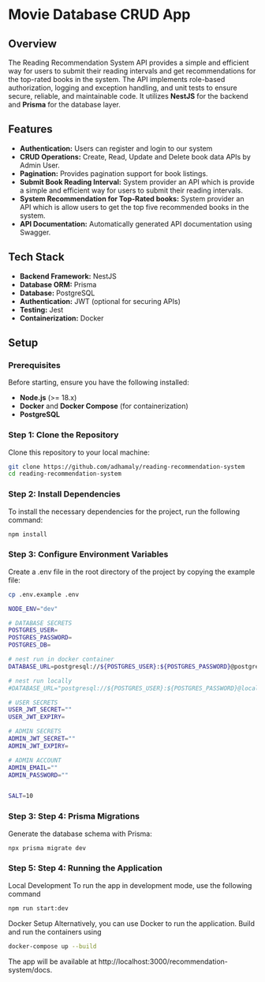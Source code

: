 # **Movie Database CRUD App**

## **Overview**

The Reading Recommendation System API provides a simple and efficient way for users to submit their reading intervals and get recommendations for the top-rated books in the system. The API implements role-based authorization, logging and exception handling, and unit tests to ensure secure, reliable, and maintainable code. It utilizes **NestJS** for the backend and **Prisma** for the database layer.

## **Features**

- **Authentication:** Users can register and login to our system
- **CRUD Operations:** Create, Read, Update and Delete book data APIs by Admin User.
- **Pagination:** Provides pagination support for book listings.
- **Submit Book Reading Interval:** System provider an API which is provide a simple and efficient way for users to submit their reading intervals.
- **System Recommendation for Top-Rated books:** System provider an API which is allow users to get the top five recommended books in the system.
- **API Documentation:** Automatically generated API documentation using Swagger.

## **Tech Stack**

- **Backend Framework:** NestJS
- **Database ORM:** Prisma
- **Database:** PostgreSQL
- **Authentication:** JWT (optional for securing APIs)
- **Testing:** Jest
- **Containerization:** Docker

## **Setup**

### **Prerequisites**

Before starting, ensure you have the following installed:

- **Node.js** (>= 18.x)
- **Docker** and **Docker Compose** (for containerization)
- **PostgreSQL**

### **Step 1: Clone the Repository**

Clone this repository to your local machine:

```bash
git clone https://github.com/adhamaly/reading-recommendation-system
cd reading-recommendation-system
```

### **Step 2: Install Dependencies**

To install the necessary dependencies for the project, run the following command:

```bash
npm install
```

### **Step 3: Configure Environment Variables**

Create a .env file in the root directory of the project by copying the example file:

```bash
cp .env.example .env
```

```bash
NODE_ENV="dev"

# DATABASE SECRETS
POSTGRES_USER=
POSTGRES_PASSWORD=
POSTGRES_DB=

# nest run in docker container
DATABASE_URL=postgresql://${POSTGRES_USER}:${POSTGRES_PASSWORD}@postgres:5432/${POSTGRES_DB}?schema=public

# nest run locally
#DATABASE_URL="postgresql://${POSTGRES_USER}:${POSTGRES_PASSWORD}@localhost:5432/recommendation-db?schema=public"

# USER SECRETS
USER_JWT_SECRET=""
USER_JWT_EXPIRY=

# ADMIN SECRETS
ADMIN_JWT_SECRET=""
ADMIN_JWT_EXPIRY=

# ADMIN ACCOUNT
ADMIN_EMAIL=""
ADMIN_PASSWORD=""


SALT=10

```

### **Step 3: Step 4: Prisma Migrations**

Generate the database schema with Prisma:

```bash
npx prisma migrate dev
```

### **Step 5: Step 4: Running the Application**

Local Development
To run the app in development mode, use the following command

```bash
npm run start:dev
```

Docker Setup
Alternatively, you can use Docker to run the application. Build and run the containers using

```bash
docker-compose up --build
```

The app will be available at http://localhost:3000/recommendation-system/docs.
